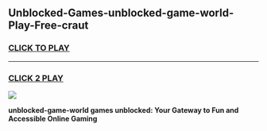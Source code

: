 
## Unblocked-Games-unblocked-game-world-Play-Free-craut
<h3>
<a href="https://premium76.site?title=unblocked-game-world&ref=09A">CLICK TO PLAY</a></h3>
<hr>

<h3>
<a href="https://premium76.site?title=unblocked-game-world&ref=09A">CLICK 2 PLAY</a>
  
</h3>

<a href="https://premium76.site?title=unblocked-game-world&ref=09A"><img src="https://clearcache.store/games.png"></a>


**unblocked-game-world games unblocked: Your Gateway to Fun and Accessible Online Gaming**
